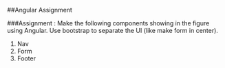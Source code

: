 ##Angular Assignment

###Assignment : Make the following components showing in the figure using Angular. Use bootstrap to separate the UI (like make form in center).
1. Nav
2. Form
3. Footer
